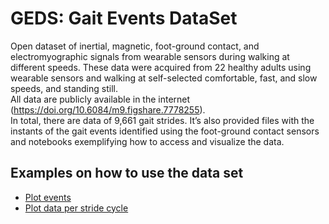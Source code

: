 GEDS: Gait Events DataSet
====================

Open dataset of inertial, magnetic, foot-ground contact, and electromyographic signals from wearable sensors during walking at different speeds. These data were acquired from 22 healthy adults using wearable sensors and walking at self-selected comfortable, fast, and slow speeds, and standing still.  
All data are publicly available in the internet (https://doi.org/10.6084/m9.figshare.7778255).  
In total, there are data of 9,661 gait strides. It’s also provided files with the instants of the gait events identified using the foot-ground contact sensors and notebooks exemplifying how to access and visualize the data. 

## Examples on how to use the data set  
 - [Plot events](http://nbviewer.jupyter.org/github/BMClab/datasets/blob/master/GEDS/notebooks/events_plot.ipynb)  
 - [Plot data per stride cycle](http://nbviewer.jupyter.org/github/BMClab/datasets/blob/master/GEDS/notebooks/stride_cycle_plot.ipynb)  
